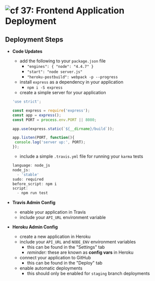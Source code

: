 ![cf](http://i.imgur.com/7v5ASc8.png) 37: Frontend Application Deployment
=====================================

## Deployment Steps
  * **Code Updates**
    * add the following to your `package.json` file
      * `"engines": { "node": "4.4.7" }`
      * `"start": "node server.js"`
      * `"heroku-postbuild": webpack -p --progress`
    * install `express` as a dependency in your application
      * `npm i -S express`
    * create a simple server for your application
    ``` javascript
    'use strict';

    const express = require('express');
    const app = express();
    const PORT = process.env.PORT || 8080;

    app.use(express.static(`${__dirname}/build`));

    app.listen(PORT, function(){
     console.log('server up:', PORT);
    });
    ```
    * include a simple `.travis.yml` file for running your `karma` tests
    ``` javascript
    language: node_js
    node_js:
      - 'stable'
    sudo: required
    before_script: npm i
    script:
      - npm run test
      ```

  * **Travis Admin Config**
    * enable your application in Travis
    * include your `API_URL` environment variable

  * **Heroku Admin Config**
    * create a new application in Heroku
    * include your `API_URL` and `NODE_ENV` environment variables
      * this can be found in the "Settings" tab
      * *reminder:* these are known as **config vars** in Heroku
    * connect your application to GitHub
      * this can be found in the "Deploy" tab
    * enable automatic deployments
      * this should only be enabled for `staging` branch deployments
